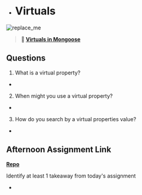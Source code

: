 

- # Virtuals

![replace_me](https://codeworks.blob.core.windows.net/public/assets/img/illustrations/placeholder.svg)

> **📖 [Virtuals in Mongoose](https://codeworksacademy.com/fs-student-guide/resources/wk5/04-Virtuals)**

## Questions

1. What is a virtual property?

- 

2. When might you use a virtual property? 

- 

3. How do you search by a virtual properties value?

- 

## Afternoon Assignment Link

**[Repo](https://github.com/TheOneTrueRy/<ASSIGNMENT_REPO>)**

Identify at least 1 takeaway from today's assignment

- 

